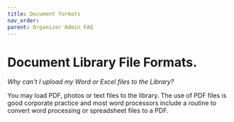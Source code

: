```yaml
---
title: Document formats
nav_order: 
parent: Organizer Admin FAQ
---
```


# Document Library File Formats.

*Why can't I upload my Word or Excel files to the Library?*

You may load PDF, photos or text files to the library.  The use of PDF files is good corporate practice and most word processors include a routine to convert word processing or spreadsheet files to a PDF. 
